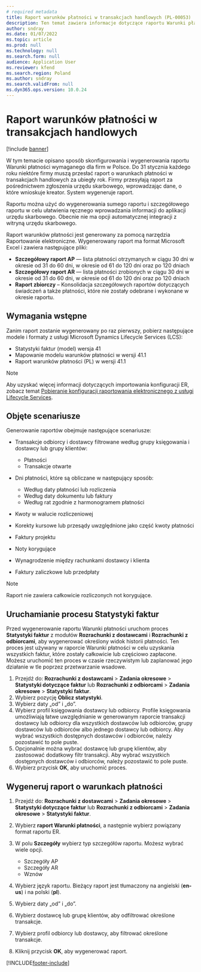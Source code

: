 ```yaml
---
# required metadata
title: Raport warunków płatności w transakcjach handlowych (PL-00053)
description: Ten temat zawiera informacje dotyczące raportu Warunki płatności oraz informacje dotyczące jego konfigurowania i generowania.
author: sndray
ms.date: 01/07/2022
ms.topic: article
ms.prod: null
ms.technology: null
ms.search.form: null
audience: Application User
ms.reviewer: kfend
ms.search.region: Poland
ms.author: sndray
ms.search.validFrom: null
ms.dyn365.ops.version: 10.0.24
---
```


# <a name="payment-terms-in-commercial-transactions-report"></a>Raport warunków płatności w transakcjach handlowych

[!include [banner](../includes/banner.md)]

W tym temacie opisano sposób skonfigurowania i wygenerowania raportu Warunki płatności wymaganego dla firm w Polsce. Do 31 stycznia każdego roku niektóre firmy muszą przesłać raport o warunkach płatności w transakcjach handlowych za ubiegły rok. Firmy przesyłają raport za pośrednictwem zgłoszenia urzędu skarbowego, wprowadzając dane, o które wnioskuje kreator. System wygeneruje raport.

Raportu można użyć do wygenerowania sumego raportu i szczegółowego raportu w celu ułatwienia ręcznego wprowadzania informacji do aplikacji urzędu skarbowego. Obecnie nie ma opcji automatycznej integracji z witryną urzędu skarbowego.

Raport warunków płatności jest generowany za pomocą narzędzia Raportowanie elektroniczne. Wygenerowany raport ma format Microsoft Excel i zawiera następujące pliki:

- **Szczegółowy raport AP** — lista płatności otrzymanych w ciągu 30 dni w okresie od 31 do 60 dni, w okresie od 61 do 120 dni oraz po 120 dniach
- **Szczegółowy raport AR** — lista płatności zrobionych w ciągu 30 dni w okresie od 31 do 60 dni, w okresie od 61 do 120 dni oraz po 120 dniach
- **Raport zbiorczy** – Konsolidacja szczegółowych raportów dotyczących świadczeń a także płatności, które nie zostały odebrane i wykonane w okresie raportu.

## <a name="prerequisites"></a>Wymagania wstępne

Zanim raport zostanie wygenerowany po raz pierwszy, pobierz następujące modele i formaty z usługi Microsoft Dynamics Lifecycle Services (LCS):
    
- Statystyki faktur (model) wersja 41
- Mapowanie modelu warunków płatności w wersji 41.1
- Raport warunków płatności (PL) w wersji 41.1

> [!NOTE]
> Aby uzyskać więcej informacji dotyczących importowania konfiguracji ER, zobacz temat [Pobieranie konfiguracji raportowania elektronicznego z usługi Lifecycle Services](../../fin-ops-core/dev-itpro/analytics/download-electronic-reporting-configuration-lcs.md).

## <a name="scenarios-covered"></a>Objęte scenariusze

Generowanie raportów obejmuje następujące scenariusze:

- Transakcje odbiorcy i dostawcy filtrowane według grupy księgowania i dostawcy lub grupy klientów:

    - Płatności
    - Transakcje otwarte

- Dni płatności, które są obliczane w następujący sposób:

    - Według daty płatności lub rozliczenia
    - Według daty dokumentu lub faktury
    - Według rat zgodnie z harmonogramem płatności

- Kwoty w walucie rozliczeniowej
- Korekty kursowe lub przesądy uwzględnione jako część kwoty płatności
- Faktury projektu
- Noty korygujące
- Wynagrodzenie między rachunkami dostawcy i klienta
- Faktury zaliczkowe lub przedpłaty

> [!NOTE]
> Raport nie zawiera całkowicie rozliczonych not korygujące.

## <a name="run-the-statistics-on-invoices-process"></a>Uruchamianie procesu Statystyki faktur

Przed wygenerowanie raportu Warunki płatności uruchom proces **Statystyki faktur** z modułów **Rozrachunki z dostawcami** i **Rozrachunki z odbiorcami**, aby wygenerować określony widok historii płatności. Ten proces jest używany w raporcie Warunki płatności w celu uzyskania wszystkich faktur, które zostały całkowicie lub częściowo zapłacone. Możesz uruchomić ten proces w czasie rzeczywistym lub zaplanować jego działanie w tle poprzez przetwarzanie wsadowe.

1. Przejdź do: **Rozrachunki z dostawcami** \> **Zadania okresowe** \> **Statystyki dotyczące faktur** lub **Rozrachunki z odbiorcami** \> **Zadania okresowe** \> **Statystyki faktur**.
2. Wybierz pozycję **Oblicz statystyki**.
3. Wybierz daty „od” i „do”.
4. Wybierz profil księgowania dostawcy lub odbiorcy. Profile księgowania umożliwiają łatwe uwzględnianie w generowanym raporcie transakcji dostawcy lub odbiorcy dla wszystkich dostawców lub odbiorców, grupy dostawców lub odbiorców albo jednego dostawcy lub odbiorcy. Aby wybrać wszystkich dostępnych dostawców i odbiorców, należy pozostawić to pole puste.
5. Opcjonalnie można wybrać dostawcę lub grupę klientów, aby zastosować dodatkowy filtr transakcji. Aby wybrać wszystkich dostępnych dostawców i odbiorców, należy pozostawić to pole puste.
6. Wybierz przycisk **OK**, aby uruchomić proces.

## <a name="generate-a-payment-terms-report"></a>Wygeneruj raport o warunkach płatności

1. Przejdź do: **Rozrachunki z dostawcami** \> **Zadania okresowe** \> **Statystyki dotyczące faktur** lub **Rozrachunki z odbiorcami** \> **Zadania okresowe** \> **Statystyki faktur**.
2. Wybierz **raport Warunki płatności**, a następnie wybierz powiązany format raportu ER.
3. W polu **Szczegóły** wybierz typ szczegółów raportu. Możesz wybrać wiele opcji.

    - Szczegóły AP
    - Szczegóły AR
    - Wznów

4. Wybierz język raportu. Bieżący raport jest tłumaczony na angielski (**en-us**) i na polski (**pl**).
5. Wybierz daty „od” i „do”.
6. Wybierz dostawcę lub grupę klientów, aby odfiltrować określone transakcje.
7. Wybierz profil odbiorcy lub dostawcy, aby filtrować określone transakcje.
8. Kliknij przycisk **OK**, aby wygenerować raport.

[!INCLUDE[footer-include](../../includes/footer-banner.md)]
